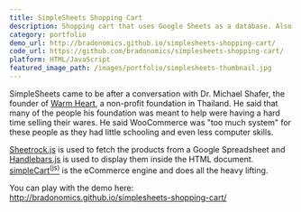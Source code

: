 ```yaml
---
title: SimpleSheets Shopping Cart
description: Shopping cart that uses Google Sheets as a database. Also handy for integrating PayPal checkout with static websites.
category: portfolio
demo_url: http://bradonomics.github.io/simplesheets-shopping-cart/
code_url: https://github.com/bradonomics/simplesheets-shopping-cart/
platform: HTML/JavaScript
featured_image_path: /images/portfolio/simplesheets-thumbnail.jpg
---
```


SimpleSheets came to be after a conversation with Dr. Michael Shafer, the founder of [Warm Heart](http://warmheartworldwide.org/), a non-profit foundation in Thailand. He said that many of the people his foundation was meant to help were having a hard time selling their wares. He said WooCommerce was "too much system" for these people as they had little schooling and even less computer skills.

[Sheetrock.js](http://chriszarate.github.io/sheetrock/) is used to fetch the products from a Google Spreadsheet and [Handlebars.js](http://handlebarsjs.com/) is used to display them inside the HTML document. <a href="simpleCart<sup>(js)</sup>">simpleCart<sup>(js)</sup></a> is the eCommerce engine and does all the heavy lifting.

You can play with the demo here: <http://bradonomics.github.io/simplesheets-shopping-cart/>
